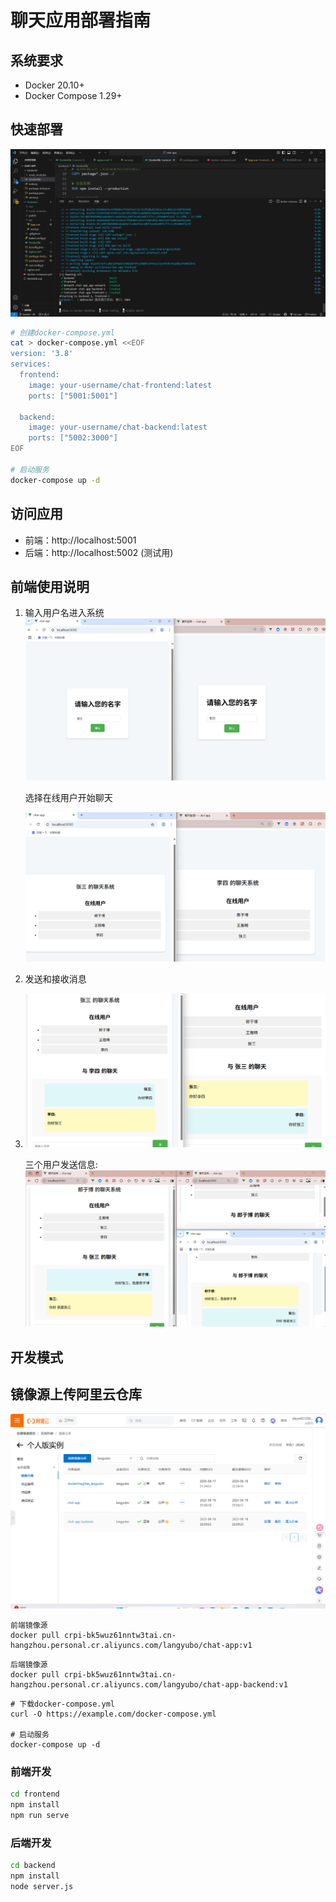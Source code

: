 # 聊天应用部署指南

## 系统要求
- Docker 20.10+
- Docker Compose 1.29+

## 快速部署

![04a5a867157db3bcafb2f5753645303](https://raw.githubusercontent.com/langyubo1110/dockerwork/master/README.assets/04a5a867157db3bcafb2f5753645303.png)

```bash
# 创建docker-compose.yml
cat > docker-compose.yml <<EOF
version: '3.8'
services:
  frontend:
    image: your-username/chat-frontend:latest
    ports: ["5001:5001"]
    
  backend:
    image: your-username/chat-backend:latest
    ports: ["5002:3000"]
EOF

# 启动服务
docker-compose up -d
```

## 访问应用
- 前端：http://localhost:5001
- 后端：http://localhost:5002 (测试用)

## 前端使用说明
1. 输入用户名进入系统![c47363831af704dc925318b3653618c](https://raw.githubusercontent.com/langyubo1110/dockerwork/master/README.assets/c47363831af704dc925318b3653618c.png)
   
   选择在线用户开始聊天
   
   ![8cf1c7dc47100d06b9bce38e3304bb5](https://raw.githubusercontent.com/langyubo1110/dockerwork/master/README.assets/8cf1c7dc47100d06b9bce38e3304bb5.png)
   
2. 发送和接收消息

3. ![8f394711ea7df177494129ed5493196](https://raw.githubusercontent.com/langyubo1110/dockerwork/master/README.assets/8f394711ea7df177494129ed5493196.png)

   三个用户发送信息:![675dae077ef9dcf54fa11e53cd9261f](https://raw.githubusercontent.com/langyubo1110/dockerwork/master/README.assets/675dae077ef9dcf54fa11e53cd9261f.png)


## 开发模式

## 镜像源上传阿里云仓库

![image-20250618223215992](https://raw.githubusercontent.com/langyubo1110/dockerwork/master/README.assets/image-20250618223215992.png)

```
前端镜像源
docker pull crpi-bk5wuz61nntw3tai.cn-hangzhou.personal.cr.aliyuncs.com/langyubo/chat-app:v1
```

```
后端镜像源
docker pull crpi-bk5wuz61nntw3tai.cn-hangzhou.personal.cr.aliyuncs.com/langyubo/chat-app-backend:v1
```

```
# 下载docker-compose.yml
curl -O https://example.com/docker-compose.yml

# 启动服务
docker-compose up -d
```

### 前端开发

```bash
cd frontend
npm install
npm run serve
```

### 后端开发
```bash
cd backend
npm install
node server.js
```